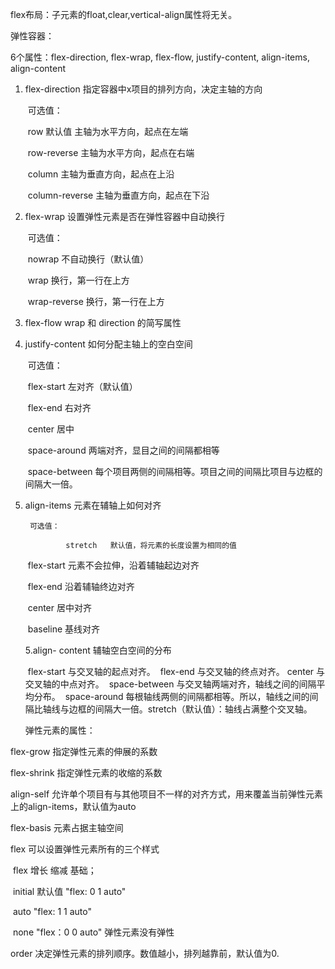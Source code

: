 flex布局：子元素的float,clear,vertical-align属性将无关。

弹性容器：

6个属性：flex-direction, flex-wrap, flex-flow, justify-content, align-items, align-content

1. flex-direction   指定容器中x项目的排列方向，决定主轴的方向

   ​	可选值：

   ​		row 默认值   主轴为水平方向，起点在左端

   ​		row-reverse   主轴为水平方向，起点在右端

   ​		column   	主轴为垂直方向，起点在上沿

   ​		column-reverse  主轴为垂直方向，起点在下沿

2. flex-wrap    设置弹性元素是否在弹性容器中自动换行

   ​	可选值：

   ​		nowrap	不自动换行（默认值）

   ​		wrap	换行，第一行在上方

   ​		wrap-reverse   换行，第一行在上方

3. flex-flow    wrap 和 direction 的简写属性

4. justify-content      如何分配主轴上的空白空间

   ​	可选值：

   ​		flex-start 	左对齐（默认值）

   ​		flex-end		右对齐

   ​		center			居中

   ​		space-around	两端对齐，显目之间的间隔都相等

   ​		space-between   每个项目两侧的间隔相等。项目之间的间隔比项目与边框的间隔大一倍。		

4. align-items         元素在辅轴上如何对齐

    	可选值：

        		stretch   默认值，将元素的长度设置为相同的值

   ​		flex-start  元素不会拉伸，沿着辅轴起边对齐

   ​		flex-end	沿着辅轴终边对齐

   ​		center		居中对齐

   ​		baseline    基线对齐

   5.align- content       辅轴空白空间的分布 

   ​	flex-start		与交叉轴的起点对齐。
   ​    flex-end		与交叉轴的终点对齐。
   ​    center			与交叉轴的中点对齐。
   ​    space-between		与交叉轴两端对齐，轴线之间的间隔平均分布。
   ​    space-around			每根轴线两侧的间隔都相等。所以，轴线之间的间隔比轴线与边框的间隔大一倍。
   ​    stretch（默认值）：轴线占满整个交叉轴。

   弹性元素的属性：

flex-grow 	指定弹性元素的伸展的系数

flex-shrink  指定弹性元素的收缩的系数

align-self	允许单个项目有与其他项目不一样的对齐方式，用来覆盖当前弹性元素上的align-items，默认值为auto

flex-basis	元素占据主轴空间

flex	可以设置弹性元素所有的三个样式

​	flex	增长	缩减	基础；

​			initial  默认值	"flex: 0  1  auto"

​			auto	"flex: 1 1 auto"

​			none "flex：0 0 auto"    弹性元素没有弹性

order  决定弹性元素的排列顺序。数值越小，排列越靠前，默认值为0.